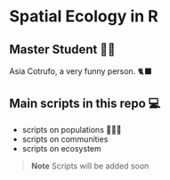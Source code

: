# Spatial Ecology in R

## Master Student 👩‍🔬 
Asia Cotrufo, a very funny person. 🐈‍⬛

## Main scripts in this repo 💻
+ scripts on populations 🧑‍🤝‍🧑
+ scripts on communities 
+ scripts on ecosystem

> **Note**
> Scripts will be added soon

